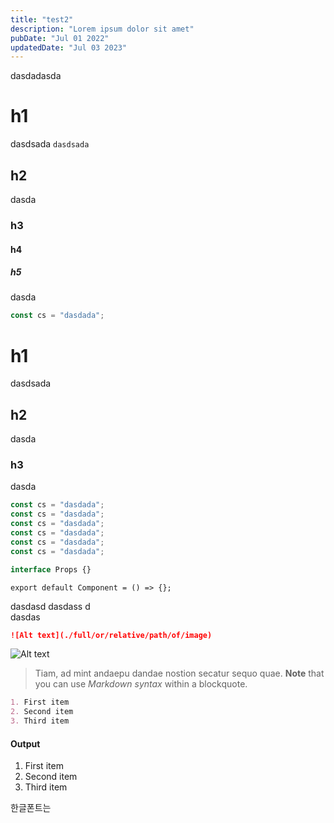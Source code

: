 ```yaml
---
title: "test2"
description: "Lorem ipsum dolor sit amet"
pubDate: "Jul 01 2022"
updatedDate: "Jul 03 2023"
---
```


dasdadasda

# h1

dasdsada `dasdsada`

## h2

dasda

### h3

#### h4

##### h5

dasda

```js
const cs = "dasdada";
```

# h1

dasdsada

## h2

dasda

### h3

dasda

```js
const cs = "dasdada";
const cs = "dasdada";
const cs = "dasdada";
const cs = "dasdada";
const cs = "dasdada";
const cs = "dasdada";
```

```ts
interface Props {}
```

```tsx
export default Component = () => {};
```

dasdasd
dasdass
d<br>
dasdas

```markdown
![Alt text](./full/or/relative/path/of/image)
```

![Alt text](/icon/about.svg)

> Tiam, ad mint andaepu dandae nostion secatur sequo quae.
> **Note** that you can use _Markdown syntax_ within a blockquote.

```markdown
1. First item
2. Second item
3. Third item
```

#### Output

1. First item
2. Second item
3. Third item

한글폰트는
